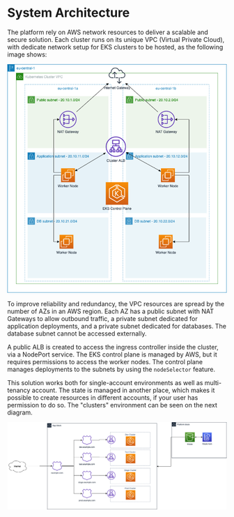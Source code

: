 # System Architecture

The platform rely on AWS network resources to deliver a scalable and secure solution.
Each cluster runs on its unique VPC (Virtual Private Cloud), with dedicate network setup for EKS clusters to be hosted, as the following image shows:

![alt next](images/cluster-diagram.png "Cluster Architecture")

To improve reliability and redundancy, the VPC resources are spread by the number of AZs in an AWS region.
Each AZ has a public subnet with NAT Gateways to allow outbound traffic, a private subnet dedicated for application deployments, and a private subnet dedicated for databases.
The database subnet cannot be accessed externally. 

A public ALB is created to access the ingress controller inside the cluster, via a NodePort service. The EKS control plane is managed by AWS, but it requires permissions to access the worker nodes.
The control plane manages deployments to the subnets by using the `nodeSelector` feature.

This solution works both for single-account environments as well as multi-tenancy account. The state is managed in another place, which makes it possible to create resources in different accounts, if your user has permission to do so.
The "clusters" environment can be seen on the next diagram.

![alt next](images/environment-architecture.png "Environment Architecture")
